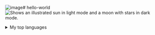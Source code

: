 ![image](https://github.com/hello1024Nathan/hello-world/assets/135973194/4f09400b-02b2-43f3-b5ef-514c03d1b8d2)# hello-world
<picture>
  <source media="(prefers-color-scheme: dark)" srcset="https://user-images.githubusercontent.com/25423296/163456776-7f95b81a-f1ed-45f7-b7ab-8fa810d529fa.png">
  <source media="(prefers-color-scheme: light)" srcset="https://user-images.githubusercontent.com/25423296/163456779-a8556205-d0a5-45e2-ac17-42d089e3c3f8.png">
  <img alt="Shows an illustrated sun in light mode and a moon with stars in dark mode." src="https://user-images.githubusercontent.com/25423296/163456779-a8556205-d0a5-45e2-ac17-42d089e3c3f8.png">
</picture>
<details>
<summary>My top languages</summary>

| **排名** | 编程语言	 |
|-----:|-----------|
|     1| **Python**
|     2| c    |
|     3| Java  |
|     4| C# |
|     5| JavaScript  |

</details>
